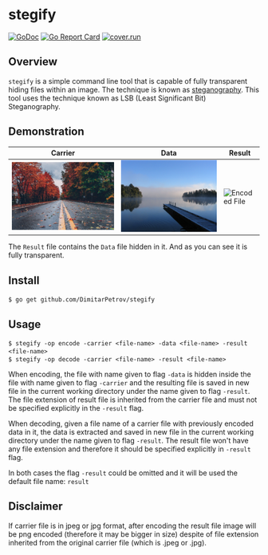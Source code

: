 # stegify
[![GoDoc](https://godoc.org/github.com/DimitarPetrov/stegify?status.svg)](https://godoc.org/github.com/DimitarPetrov/stegify)
[![Go Report Card](https://goreportcard.com/badge/github.com/DimitarPetrov/stegify)](https://goreportcard.com/report/github.com/DimitarPetrov/stegify)
[![cover.run](https://cover.run/go/github.com/DimitarPetrov/stegify.svg?style=flat&tag=golang-1.10)](https://cover.run/go?tag=golang-1.10&repo=github.com%2FDimitarPetrov%2Fstegify)

## Overview
`stegify` is a simple command line tool that is capable of fully transparent hiding files within an image.
The technique is known as [steganography](https://en.wikipedia.org/wiki/steganography). This tool uses
the technique known as LSB (Least Significant Bit) Steganography. 

## Demonstration

| Carrier                                | Data                                | Result                                               |
| ---------------------------------------| ------------------------------------|------------------------------------------------------|
| ![Original File](examples/street.jpeg) | ![Encoded File](examples/lake.jpeg) | ![Encoded File](examples/test_decode.jpeg) |

The `Result` file contains the `Data` file hidden in it. And as you can see it is fully transparent.

## Install
```
$ go get github.com/DimitarPetrov/stegify
```

## Usage

```
$ stegify -op encode -carrier <file-name> -data <file-name> -result <file-name>
$ stegify -op decode -carrier <file-name> -result <file-name>
```
When encoding, the file with name given to flag `-data` is hidden inside the file with name given to flag
`-carrier` and the resulting file is saved in new file in the current working directory under the
name given to flag `-result`. The file extension of result file is inherited from the carrier file and must not be specified
explicitly in the `-result` flag.

When decoding, given a file name of a carrier file with previously encoded data in it, the data is extracted
and saved in new file in the current working directory under the name given to flag `-result`.
The result file won't have any file extension and therefore it should be specified explicitly in `-result` flag.

In both cases the flag `-result` could be omitted and it will be used the default file name: `result`

## Disclaimer

If carrier file is in jpeg or jpg format, after encoding the result file image will be png encoded (therefore it may be bigger in size)
despite of file extension inherited from the original carrier file (which is .jpeg or .jpg).